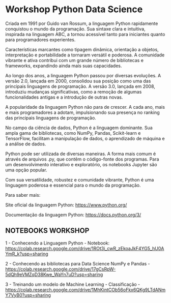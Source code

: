 # Workshop Python Data Science


Criada em 1991 por Guido van Rossum, a linguagem Python rapidamente conquistou o mundo da programação. Sua sintaxe clara e intuitiva, inspirada na linguagem ABC, a tornou acessível tanto para iniciantes quanto para programadores experientes.

Características marcantes como tipagem dinâmica, orientação a objetos, interpretação e portabilidade a tornaram versátil e poderosa. A comunidade vibrante e ativa contribui com um grande número de bibliotecas e frameworks, expandindo ainda mais suas capacidades.

Ao longo dos anos, a linguagem Python passou por diversas evoluções. A versão 2.0, lançada em 2000, consolidou sua posição como uma das principais linguagens de programação. A versão 3.0, lançada em 2008, introduziu mudanças significativas, como a remoção de algumas funcionalidades antigas e a introdução de outras novas.

A popularidade da linguagem Python não para de crescer. A cada ano, mais e mais programadores a adotam, impulsionando sua presença no ranking das principais linguagens de programação.

No campo da ciência de dados, Python é a linguagem dominante. Sua ampla gama de bibliotecas, como NumPy, Pandas, Scikit-learn e TensorFlow, facilitam a manipulação de dados, o aprendizado de máquina e a análise de dados.

Python pode ser utilizada de diversas maneiras. A forma mais comum é através de arquivos .py, que contêm o código-fonte dos programas. Para um desenvolvimento interativo e exploratório, os notebooks Jupyter são uma opção popular.

Com sua versatilidade, robustez e comunidade vibrante, Python é uma linguagem poderosa e essencial para o mundo da programação.

Para saber mais:

Site oficial da linguagem Python: https://www.python.org/

Documentação da linguagem Python: https://docs.python.org/3/

## NOTEBOOKS WORKSHOP

1 - Conhecendo a Linguagem Python - Notebook: https://colab.research.google.com/drive/1ROt3i_cwR_zEkoaJkF4YG5_hU0AYmR_k?usp=sharing

2 - Conhecendo as bibliotecas para Data Science NumPy e Pandas - https://colab.research.google.com/drive/17gCsRpW-5dQh9eVMZqD38Kwe_WaYn7uD?usp=sharing

3 - Treinando um modelo de Machine Learning - Classificação - https://colab.research.google.com/drive/1MhKintCOb56oFkx6QKg9LTdANmY7VyB0?usp=sharing
